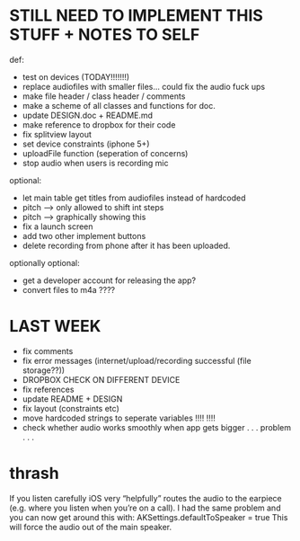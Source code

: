 # STILL NEED TO IMPLEMENT THIS STUFF + NOTES TO SELF

def:
 - test on devices (TODAY!!!!!!!)
 - replace audiofiles with smaller files... could fix the audio fuck ups
 - make file header / class header / comments
 - make a scheme of all classes and functions for doc.
 - update DESIGN.doc + README.md
 - make reference to dropbox for their code
 - fix splitview layout
 - set device constraints (iphone 5+)
 - uploadFile function (seperation of concerns)
 - stop audio when users is recording mic

optional:
 - let main table get titles from audiofiles instead of hardcoded
 - pitch —> only allowed to shift int steps
 - pitch —> graphically showing this
 - fix a launch screen
 - add two other implement buttons
 - delete recording from phone after it has been uploaded.

optionally optional:
 - get a developer account for releasing the app?
 - convert files to m4a ????
 
# LAST WEEK
 - fix comments
 - fix error messages (internet/upload/recording successful (file storage??))
 - DROPBOX CHECK ON DIFFERENT DEVICE
 - fix references
 - update README + DESIGN
 - fix layout (constraints etc)
 - move hardcoded strings to seperate variables !!!! !!!!
 - check whether audio works smoothly when app gets bigger . . . problem . . .


# thrash

If you listen carefully iOS very “helpfully” routes the audio to the earpiece (e.g. where you listen when you’re on a call).
I had the same problem and you can now get around this with:
AKSettings.defaultToSpeaker  = true
This will force the audio out of the main speaker. 

